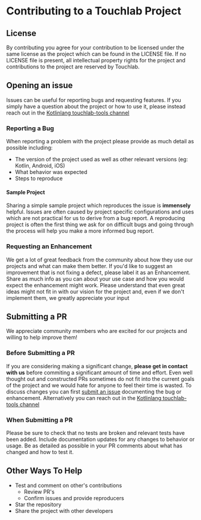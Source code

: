 # Contributing to a Touchlab Project

## License
By contributing you agree for your contribution to be licensed under the same license as the project which can be found in the LICENSE file.
If no LICENSE file is present, all intellectual property rights for the project and contributions to the project are reserved by Touchlab.

## Opening an issue
Issues can be useful for reporting bugs and requesting features.
If you simply have a question about the project or how to use it, please instead reach out in the [Kotlinlang touchlab-tools channel](https://kotlinlang.slack.com/archives/CTJB58X7X)

### Reporting a Bug
When reporting a problem with the project please provide as much detail as possible including:
- The version of the project used as well as other relevant versions (eg: Kotlin, Android, iOS)
- What behavior was expected
- Steps to reproduce

#### Sample Project
Sharing a simple sample project which reproduces the issue is **immensely** helpful.
Issues are often caused by project specific configurations and uses which are not practical for us to derive from a bug report.
A reproducing project is often the first thing we ask for on difficult bugs and going through the process will help you make a more informed bug report.

### Requesting an Enhancement
We get a lot of great feedback from the community about how they use our projects and what can make them better.
If you'd like to suggest an improvement that is not fixing a defect, please label it as an Enhancement.
Share as much info as you can about your use case and how you would expect the enhancement might work.
Please understand that even great ideas might not fit in with our vision for the project and, even if we don't implement them, we greatly appreciate your input

## Submitting a PR
We appreciate community members who are excited for our projects and willing to help improve them!

### Before Submitting a PR
If you are considering making a significant change, **please get in contact with us** before commiting a significant amount of time and effort.
Even well thought out and constructed PRs sometimes do not fit into the current goals of the project and we would hate for anyone to feel their time is wasted.
To discuss changes you can first [submit an issue](#opening-an-issue) documenting the bug or enhancement. Alternatively you can reach out in the [Kotlinlang touchlab-tools channel](https://kotlinlang.slack.com/archives/CTJB58X7X)

### When Submitting a PR
Please be sure to check that no tests are broken and relevant tests have been added.
Include documentation updates for any changes to behavior or usage.
Be as detailed as possible in your PR comments about what has changed and how to test it.

## Other Ways To Help
- Test and comment on other's contributions
  - Review PR's
  - Confirm issues and provide reproducers
- Star the repository
- Share the project with other developers
